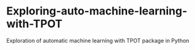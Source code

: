 # Exploring-auto-machine-learning-with-TPOT
Exploration of automatic machine learning with TPOT package in Python
